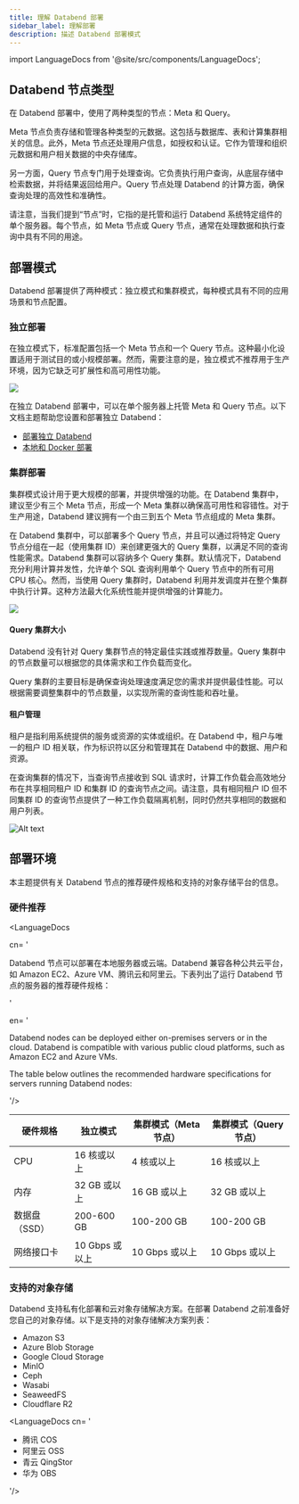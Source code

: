 ```yaml
---
title: 理解 Databend 部署
sidebar_label: 理解部署
description: 描述 Databend 部署模式
---
```


import LanguageDocs from '@site/src/components/LanguageDocs';

## Databend 节点类型

在 Databend 部署中，使用了两种类型的节点：Meta 和 Query。

Meta 节点负责存储和管理各种类型的元数据。这包括与数据库、表和计算集群相关的信息。此外，Meta 节点还处理用户信息，如授权和认证。它作为管理和组织元数据和用户相关数据的中央存储库。

另一方面，Query 节点专门用于处理查询。它负责执行用户查询，从底层存储中检索数据，并将结果返回给用户。Query 节点处理 Databend 的计算方面，确保查询处理的高效性和准确性。

请注意，当我们提到“节点”时，它指的是托管和运行 Databend 系统特定组件的单个服务器。每个节点，如 Meta 节点或 Query 节点，通常在处理数据和执行查询中具有不同的用途。

## 部署模式

Databend 部署提供了两种模式：独立模式和集群模式，每种模式具有不同的应用场景和节点配置。

### 独立部署

在独立模式下，标准配置包括一个 Meta 节点和一个 Query 节点。这种最小化设置适用于测试目的或小规模部署。然而，需要注意的是，独立模式不推荐用于生产环境，因为它缺乏可扩展性和高可用性功能。

<img src="/img/deploy/deploy-standalone-arch.png"/>

在独立 Databend 部署中，可以在单个服务器上托管 Meta 和 Query 节点。以下文档主题帮助您设置和部署独立 Databend：

- [部署独立 Databend](01-non-production/01-deploying-databend.md)
- [本地和 Docker 部署](01-non-production/00-deploying-local.md)

### 集群部署

集群模式设计用于更大规模的部署，并提供增强的功能。在 Databend 集群中，建议至少有三个 Meta 节点，形成一个 Meta 集群以确保高可用性和容错性。对于生产用途，Databend 建议拥有一个由三到五个 Meta 节点组成的 Meta 集群。

在 Databend 集群中，可以部署多个 Query 节点，并且可以通过将特定 Query 节点分组在一起（使用集群 ID）来创建更强大的 Query 集群，以满足不同的查询性能需求。Databend 集群可以容纳多个 Query 集群。默认情况下，Databend 充分利用计算并发性，允许单个 SQL 查询利用单个 Query 节点中的所有可用 CPU 核心。然而，当使用 Query 集群时，Databend 利用并发调度并在整个集群中执行计算。这种方法最大化系统性能并提供增强的计算能力。

<img src="/img/deploy/deploy-cluster-arch.png"/>

#### Query 集群大小

Databend 没有针对 Query 集群节点的特定最佳实践或推荐数量。Query 集群中的节点数量可以根据您的具体需求和工作负载而变化。

Query 集群的主要目标是确保查询处理速度满足您的需求并提供最佳性能。可以根据需要调整集群中的节点数量，以实现所需的查询性能和吞吐量。

#### 租户管理

租户是指利用系统提供的服务或资源的实体或组织。在 Databend 中，租户与唯一的租户 ID 相关联，作为标识符以区分和管理其在 Databend 中的数据、用户和资源。

在查询集群的情况下，当查询节点接收到 SQL 请求时，计算工作负载会高效地分布在共享相同租户 ID 和集群 ID 的查询节点之间。请注意，具有相同租户 ID 但不同集群 ID 的查询节点提供了一种工作负载隔离机制，同时仍然共享相同的数据和用户列表。

![Alt text](/img/deploy/tenantid.PNG)

## 部署环境

本主题提供有关 Databend 节点的推荐硬件规格和支持的对象存储平台的信息。

### 硬件推荐

<LanguageDocs

cn=
'

Databend 节点可以部署在本地服务器或云端。Databend 兼容各种公共云平台，如 Amazon EC2、Azure VM、腾讯云和阿里云。下表列出了运行 Databend 节点的服务器的推荐硬件规格：

'

en=
'

Databend nodes can be deployed either on-premises servers or in the cloud. Databend is compatible with various public cloud platforms, such as Amazon EC2 and Azure VMs.

The table below outlines the recommended hardware specifications for servers running Databend nodes:

'/>

| 硬件规格      | 独立模式       | 集群模式（Meta 节点） | 集群模式（Query 节点） |
| ------------- | -------------- | --------------------- | ---------------------- |
| CPU           | 16 核或以上    | 4 核或以上            | 16 核或以上            |
| 内存          | 32 GB 或以上   | 16 GB 或以上          | 32 GB 或以上           |
| 数据盘（SSD） | 200-600 GB     | 100-200 GB            | 100-200 GB             |
| 网络接口卡    | 10 Gbps 或以上 | 10 Gbps 或以上        | 10 Gbps 或以上         |

### 支持的对象存储

Databend 支持私有化部署和云对象存储解决方案。在部署 Databend 之前准备好您自己的对象存储。以下是支持的对象存储解决方案列表：

- Amazon S3
- Azure Blob Storage
- Google Cloud Storage
- MinIO
- Ceph
- Wasabi
- SeaweedFS
- Cloudflare R2

<LanguageDocs
cn=
'

- 腾讯 COS
- 阿里云 OSS
- 青云 QingStor
- 华为 OBS

'/>
